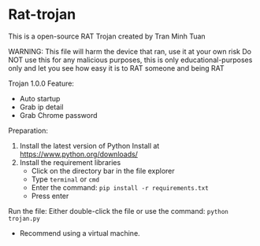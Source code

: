 # Rat-trojan
This is a open-source RAT Trojan created by Tran Minh Tuan

WARNING: This file will harm the device that ran, use it at your own risk
Do NOT use this for any malicious purposes, this is only educational-purposes only and let you see how easy it is to RAT someone and being RAT

Trojan 1.0.0
Feature:
- Auto startup
- Grab ip detail
- Grab Chrome password


Preparation:
1. Install the latest version of Python
  Install at https://www.python.org/downloads/
2. Install the requirement libraries
   - Click on the directory bar in the file explorer
   - Type `terminal` or `cmd`
   - Enter the command: `pip install -r requirements.txt`
   - Press enter

Run the file: Either double-click the file or use the command: `python trojan.py`

* Recommend using a virtual machine.
